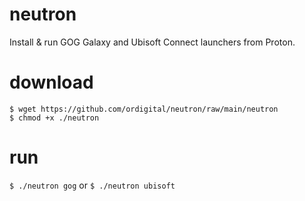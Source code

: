 # neutron
Install &amp; run GOG Galaxy and Ubisoft Connect launchers from Proton.

# download
```
$ wget https://github.com/ordigital/neutron/raw/main/neutron
$ chmod +x ./neutron
```

# run
`$ ./neutron gog` or `$ ./neutron ubisoft`
